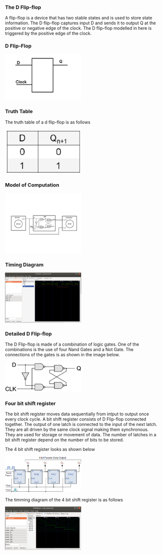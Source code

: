 ### The D Flip-flop
A flip-flop is a device that has two stable states and is used to store state information.
The D flip-flop captures input D and sends it to output Q at the positive or negative edge of the clock.
The D flip-flop modelled in here is triggered by the positive edge of the clock.<br>

### D Flip-Flop
<p align="left">
  <img src="images/dff.png" width="250"/>
</p>

### Truth Table 
The truth table of a d flip-flop is as follows<br>
<p align="left">
  <img src="images/tt.png" width="250"/>
</p>

### Model of Computation
<p align="left">
  <img src="images/moc.png" width="250"/>
</p>

### Timing Diagram
<p align="left">
  <img src="images/trace_diagram.png" width="250"/>
</p>

### Detailed D Flip-flop
The D Flip-flop is made of a combination of logic gates. One of the combinations is the use of four Nand Gates and a Not Gate. The connections of the gates is as shown in the image below.<br>
<p align="left">
  <img src="images/gates.png" width="250"/>
</p>

### Four bit shift register
The bit shift register moves data sequentially from intput to output once every clock cycle.
A bit shift register consists of D Flip-flop connected together. 
The output of one latch is connected to the input of the next latch.
They are all driven by the same clock signal making them synchronous.
They are used for storage or movement of data.
The number of latches in a bit shift register depend on the number of bits to be stored.<br>

The 4 bit shift register looks as shown below
<p align="left">
  <img src="images/SIPO_4-bit_shift_reg.gif" width="250"/>
</p>

The timming diagram of the 4 bit shift register is as follows
<p align="left">
  <img src="images/shift.png" width="250"/>
</p>

